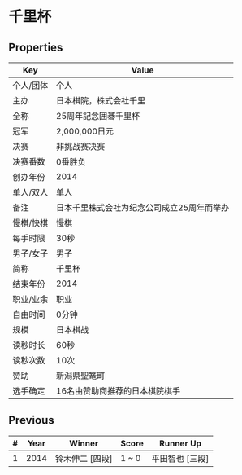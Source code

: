 # 千里杯

## Properties

| Key | Value |
| --- | ----- |
| 个人/团体 | 个人 |
| 主办 | 日本棋院，株式会社千里 |
| 全称 | 25周年記念囲碁千里杯 |
| 冠军 | 2,000,000日元 |
| 决赛 | 非挑战赛决赛 |
| 决赛番数 | 0番胜负 |
| 创办年份 | 2014 |
| 单人/双人 | 单人 |
| 备注 | 日本千里株式会社为纪念公司成立25周年而举办 |
| 慢棋/快棋 | 慢棋 |
| 每手时限 | 30秒 |
| 男子/女子 | 男子 |
| 简称 | 千里杯 |
| 结束年份 | 2014 |
| 职业/业余 | 职业 |
| 自由时间 | 0分钟 |
| 规模 | 日本棋战 |
| 读秒时长 | 60秒 |
| 读秒次数 | 10次 |
| 赞助 | 新潟県聖篭町 |
| 选手确定 | 16名由赞助商推荐的日本棋院棋手 |

## Previous

| # | Year | Winner | Score | Runner Up |
| --- | --- | --- | --- | --- |
| 1 | 2014 | 铃木伸二 [四段] | 1 ~ 0 | 平田智也 [三段] |

